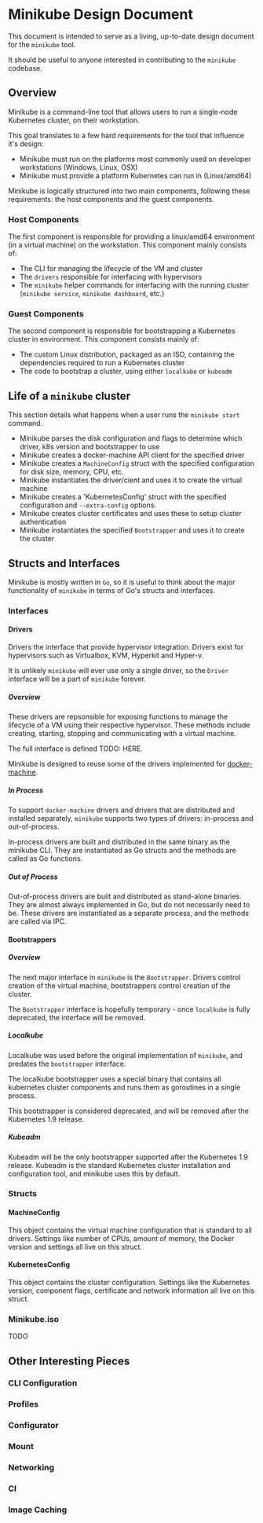 # Minikube Design Document

This document is intended to serve as a living, up-to-date design document for the `minikube` tool.

It should be useful to anyone interested in contributing to the `minikube` codebase.

## Overview

Minikube is a command-line tool that allows users to run a single-node Kubernetes cluster, on their workstation.

This goal translates to a few hard requirements for the tool that influence it's design:

* Minikube must run on the platforms most commonly used on developer workstations (Windows, Linux, OSX)
* Minikube must provide a platform Kubernetes can run in (Linux/amd64)

Minikube is logically structured into two main components, following these requirements: the host components and the guest components.

### Host Components

The first component is responsible for providing a linux/amd64 environment (in a virtual machine) on the workstation.
This component mainly consists of:

* The CLI for managing the lifecycle of the VM and cluster
* The `drivers` responsible for interfacing with hypervisors
* The `minikube` helper commands for interfacing with the running cluster (`minikube service`, `minikube dashboard`, etc.)

### Guest Components

The second component is responsible for bootstrapping a Kubernetes cluster in environment.
This component consists mainly of:

* The custom Linux distribution, packaged as an ISO, containing the dependencies required to run a Kubernetes cluster
* The code to bootstrap a cluster, using either `localkube` or `kubeadm`

## Life of a `minikube` cluster

This section details what happens when a user runs the `minikube start` command.

* Minikube parses the disk configuration and flags to determine which driver, k8s version and bootstrapper to use
* Minikube creates a docker-machine API client for the specified driver
* Minikube creates a `MachineConfig` struct with the specified configuration for disk size, memory, CPU, etc.
* Minikube instantiates the driver/cient and uses it to create the virtual machine
* Minikube creates a 'KubernetesConfig' struct with the specified configuration and `--extra-config` options.
* Minikube creates cluster certificates and uses these to setup cluster authentication
* Minikube instantiates the specified `Bootstrapper` and uses it to create the cluster

## Structs and Interfaces

Minikube is mostly written in `Go`, so it is useful to think about the major functionality of `minikube` in terms of Go's structs and interfaces.

### Interfaces

#### Drivers

Drivers the interface that provide hypervisor integration.
Drivers exist for hypervisors such as Virtualbox, KVM, Hyperkit and Hyper-v.

It is unlikely `minikube` will ever use only a single driver, so the `Driver` interface will be a part of `minikube` forever.

##### Overview

These drivers are repsonsible for exposing functions to manage the lifecycle of a VM using their respective hypervisor.
These methods include creating, starting, stopping and communicating with a virtual machine.

The full interface is defined TODO: HERE.

Minikube is designed to reuse some of the drivers implemented for [docker-machine](TODO).

##### In Process

To support `docker-machine` drivers and drivers that are distributed and installed separately, `minikube` supports two types of drivers: in-process and out-of-process.

In-process drivers are built and distributed in the same binary as the minikube CLI.
They are instantiated as Go structs and the methods are called as Go functions.

##### Out of Process

Out-of-process drivers are built and distributed as stand-alone binaries.
They are almost always implemented in Go, but do not necessarily need to be.
These drivers are instantiated as a separate process, and the methods are called via IPC.

#### Bootstrappers

##### Overview

The next major interface in `minikube` is the `Bootstrapper`.
Drivers control creation of the virtual machine, bootstrappers control creation of the cluster.

The `Bootstrapper` interface is hopefully temporary - once `localkube` is fully deprecated, the interface will be removed.

##### Localkube

Localkube was used before the original implementation of `minikube`, and predates the `bootstrapper` interface.

The localkube bootstrapper uses a special binary that contains all kubernetes cluster components and runs them as goroutines in a single process.

This bootstrapper is considered deprecated, and will be removed after the Kubernetes 1.9 release.

##### Kubeadm

Kubeadm will be the only bootstrapper supported after the Kubernetes 1.9 release.
Kubeadm is the standard Kubernetes cluster installation and configuration tool, and minikube uses this by default.

### Structs

#### MachineConfig

This object contains the virtual machine configuration that is standard to all drivers.
Settings like number of CPUs, amount of memory, the Docker version and settings all live on this struct.

#### KubernetesConfig

This object contains the cluster configuration.
Settings like the Kubernetes version, component flags, certificate and network information all live on this struct.

### Minikube.iso

TODO

## Other Interesting Pieces

### CLI Configuration

### Profiles

### Configurator

### Mount

### Networking

### CI

### Image Caching